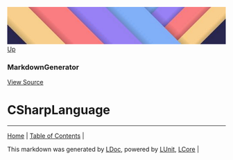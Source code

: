 ![](../Content/LDoc-banner-small.png "")
[Up](MarkdownGenerator.md)
### MarkdownGenerator
[View Source](MarkdownGenerator.md)
# CSharpLanguage
---

[Home](../../README.md) | [Table of Contents](../../TableOfContents.md) | 


This markdown was generated by [LDoc](https://github.com/CodeSingularity/LDoc), powered by [LUnit](https://github.com/CodeSingularity/LUnit), [LCore](https://github.com/CodeSingularity/LCore) | 

